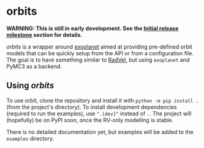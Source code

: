 # orbits

**WARNING: This is still in early development. See the [Initial release milestone](https://github.com/vandalt/orbits/milestone/1) section for
details.**

_orbits_ is a wrapper around [exoplanet](https://github.com/exoplanet-dev/exoplanet) aimed at providing pre-defined
orbit models that can be quickly setup from the API or from a configuration
file. The goal is to have something similar to
[RadVel](https://github.com/California-Planet-Search/radvel), but using
`exoplanet` and PyMC3 as a backend.

## Using _orbits_
To use orbit, clone the repository and install it with `python -m pip install
.` (from the project's directory). To install development dependencies (required
to run the examples), use `".[dev]"` instead of `.`. The project will
(hopefully) be on PyPI soon, once the RV-only modelling is stable.

There is no detailed documentation yet, but examples will be added to the
`examples` directory.
